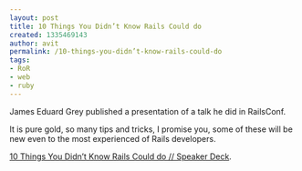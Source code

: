 ```yaml
---
layout: post
title: 10 Things You Didn’t Know Rails Could do
created: 1335469143
author: avit
permalink: /10-things-you-didn’t-know-rails-could-do
tags:
- RoR
- web
- ruby
---
```

<p>James Eduard Grey published a presentation of a talk he did in RailsConf.</p>
<p>It is pure gold, so many tips and tricks, I promise you, some of these will be new even to the most experienced of Rails developers.</p>
<p></p>
<p><a href="http://speakerdeck.com/u/jeg2/p/10-things-you-didnt-know-rails-could-do?utm_source=rubyweekly&utm_medium=email">10 Things You Didn’t Know Rails Could do // Speaker Deck</a>.</p>
